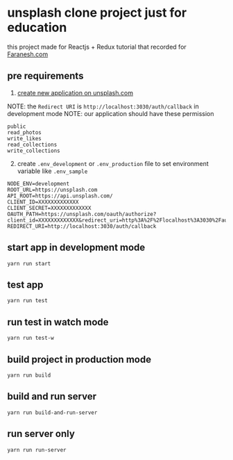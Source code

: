 # unsplash clone project just for education

this project made for Reactjs + Redux tutorial that recorded for [Faranesh.com](https://faranesh.com/web/15903-reactjs-plus-redux-introduction)

## pre requirements

1. [create new application on unsplash.com](https://unsplash.com/oauth/applications/new)


NOTE: the `Redirect URI` is `http://localhost:3030/auth/callback` in development mode
NOTE: our application should have these permission

```
public
read_photos
write_likes
read_collections
write_collections
```

2. create `.env_development` or `.env_production` file to set environment variable like `.env_sample`

```
NODE_ENV=development
ROOT_URL=https://unsplash.com
API_ROOT=https://api.unsplash.com/
CLIENT_ID=XXXXXXXXXXXXX
CLIENT_SECRET=XXXXXXXXXXXXX
OAUTH_PATH=https://unsplash.com/oauth/authorize?client_id=XXXXXXXXXXXXX&redirect_uri=http%3A%2F%2Flocalhost%3A3030%2Fauth%2Fcallback&response_type=code&scope=public+read_photos+write_likes+read_collections+write_collections
REDIRECT_URI=http://localhost:3030/auth/callback
```

## start app in development mode
```
yarn run start
```

## test app 

```
yarn run test
```

## run test in watch mode

```
yarn run test-w
```

## build project in production mode

```
yarn run build
```

## build and run server

```
yarn run build-and-run-server
```

## run server only

```
yarn run run-server
```